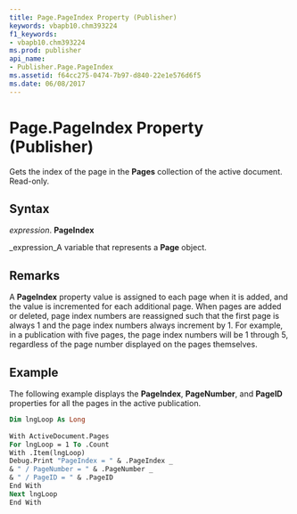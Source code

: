 ```yaml
---
title: Page.PageIndex Property (Publisher)
keywords: vbapb10.chm393224
f1_keywords:
- vbapb10.chm393224
ms.prod: publisher
api_name:
- Publisher.Page.PageIndex
ms.assetid: f64cc275-0474-7b97-d840-22e1e576d6f5
ms.date: 06/08/2017
---
```



# Page.PageIndex Property (Publisher)

Gets the index of the page in the  **Pages** collection of the active document. Read-only.


## Syntax

 _expression_. **PageIndex**

 _expression_A variable that represents a  **Page** object.


## Remarks

A  **PageIndex** property value is assigned to each page when it is added, and the value is incremented for each additional page. When pages are added or deleted, page index numbers are reassigned such that the first page is always 1 and the page index numbers always increment by 1. For example, in a publication with five pages, the page index numbers will be 1 through 5, regardless of the page number displayed on the pages themselves.


## Example

The following example displays the  **PageIndex**,  **PageNumber**, and  **PageID** properties for all the pages in the active publication.


```vb
Dim lngLoop As Long 
 
With ActiveDocument.Pages 
For lngLoop = 1 To .Count 
With .Item(lngLoop) 
Debug.Print "PageIndex = " & .PageIndex _ 
& " / PageNumber = " & .PageNumber _ 
& " / PageID = " & .PageID 
End With 
Next lngLoop 
End With 
 

```


